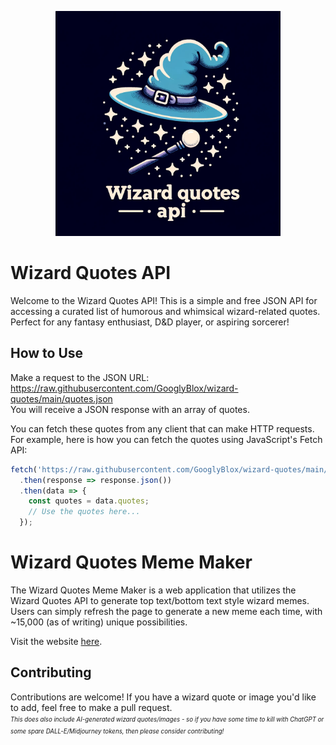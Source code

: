 <p align="center">
  <img width="360" height="360" src="https://github.com/GooglyBlox/wizard-quotes/blob/main/images/logo/wizard-logo2.png?raw=true">
</p>

# Wizard Quotes API
Welcome to the Wizard Quotes API! This is a simple and free JSON API for accessing a curated list of humorous and whimsical wizard-related quotes. Perfect for any fantasy enthusiast, D&D player, or aspiring sorcerer!

## How to Use
Make a request to the JSON URL: https://raw.githubusercontent.com/GooglyBlox/wizard-quotes/main/quotes.json  
You will receive a JSON response with an array of quotes.  

You can fetch these quotes from any client that can make HTTP requests. For example, here is how you can fetch the quotes using JavaScript's Fetch API:
```javascript
fetch('https://raw.githubusercontent.com/GooglyBlox/wizard-quotes/main/quotes.json')
  .then(response => response.json())
  .then(data => {
    const quotes = data.quotes;
    // Use the quotes here...
  });
```

# Wizard Quotes Meme Maker
The Wizard Quotes Meme Maker is a web application that utilizes the Wizard Quotes API to generate top text/bottom text style wizard memes. Users can simply refresh the page to generate a new meme each time, with ~15,000 (as of writing) unique possibilities.  

Visit the website [here](https://wizard-quotes.googlyblox.repl.co).

## Contributing
Contributions are welcome! If you have a wizard quote or image you'd like to add, feel free to make a pull request.  
<sup><sub>*This does also include AI-generated wizard quotes/images - so if you have some time to kill with ChatGPT or some spare DALL-E/Midjourney tokens, then please consider contributing!*</sub></sup>
